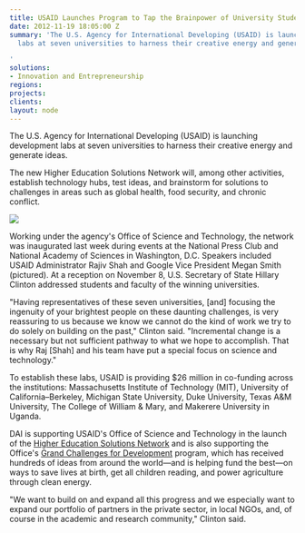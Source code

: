 ```yaml
---
title: USAID Launches Program to Tap the Brainpower of University Students
date: 2012-11-19 18:05:00 Z
summary: 'The U.S. Agency for International Developing (USAID) is launching development
  labs at seven universities to harness their creative energy and generate ideas.

'
solutions:
- Innovation and Entrepreneurship
regions: 
projects: 
clients: 
layout: node
---
```


The U.S. Agency for International Developing (USAID) is launching development labs at seven universities to harness their creative energy and generate ideas.

The new Higher Education Solutions Network will, among other activities, establish technology hubs, test ideas, and brainstorm for solutions to challenges in areas such as global health, food security, and chronic conflict.

![][1]

Working under the agency's Office of Science and Technology, the network was inaugurated last week during events at the National Press Club and National Academy of Sciences in Washington, D.C. Speakers included USAID Administrator Rajiv Shah and Google Vice President Megan Smith (pictured). At a reception on November 8, U.S. Secretary of State Hillary Clinton addressed students and faculty of the winning universities.

"Having representatives of these seven universities, [and] focusing the ingenuity of your brightest people on these daunting challenges, is very reassuring to us because we know we cannot do the kind of work we try to do solely on building on the past," Clinton said. "Incremental change is a necessary but not sufficient pathway to what we hope to accomplish. That is why Raj [Shah] and his team have put a special focus on science and technology."

To establish these labs, USAID is providing $26 million in co-funding across the institutions: Massachusetts Institute of Technology (MIT), University of California–Berkeley, Michigan State University, Duke University, Texas A&M University, The College of William & Mary, and Makerere University in Uganda.

DAI is supporting USAID's Office of Science and Technology in the launch of the [Higher Education Solutions Network][2] and is also supporting the Office's [Grand Challenges for Development][3] program, which has received hundreds of ideas from around the world—and is helping fund the best—on ways to save lives at birth, get all children reading, and power agriculture through clean energy.

"We want to build on and expand all this progress and we especially want to expand our portfolio of partners in the private sector, in local NGOs, and, of course in the academic and research community," Clinton said.

[1]: https://assetify-dai.com/news/hesn2.jpg
[2]: http://www.usaid.gov/hesn
[3]: /our-work/projects/worldwide-grand-challenges-development-implementation-services
